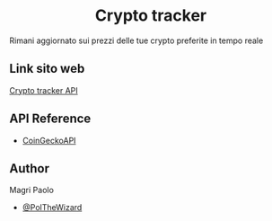 <h1 align="center">Crypto tracker </h1>

<p>Rimani aggiornato sui prezzi delle tue crypto preferite in tempo reale</p>

<h2>Link sito web</h2>

[Crypto tracker API]([https://www.github.com/PolTheWizard](https://paolo3ic.altervista.org/pages/index.html))

<h2>API Reference</h2>

- [CoinGeckoAPI](https://www.coingecko.com/it/api/documentation)

<h2>Author</h2>

Magri Paolo
- [@PolTheWizard](https://www.github.com/PolTheWizard)
